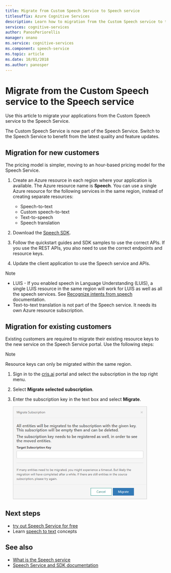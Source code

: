 ```yaml
---
title: Migrate from Custom Speech Service to Speech service
titlesuffix: Azure Cognitive Services 
description: Learn how to migration from the Custom Speech service to the Speech Service.
services: cognitive-services
author: PanosPeriorellis
manager: onano
ms.service: cognitive-services
ms.component: speech-service
ms.topic: article
ms.date: 10/01/2018
ms.author: panosper
---
```

# Migrate from the Custom Speech service to the Speech service

Use this article to migrate your applications from the Custom Speech service to the Speech Service.

The Custom Speech Service is now part of the Speech Service. Switch to the Speech Service to benefit from the latest quality and feature updates.
 
## Migration for new customers

The pricing model is simpler, moving to an hour-based pricing model for the Speech Service.   

1. Create an Azure resource in each region where your application is available. The Azure resource name is **Speech**. You can use a single Azure resource for the following services in the same region, instead of creating separate resources:

    * Speech-to-text
    * Custom speech-to-text
    * Text-to-speech
    * Speech translation

2. Download the [Speech SDK](speech-sdk.md). 

3. Follow the quickstart guides and SDK samples to use the correct APIs. If you use the REST APIs, you also need to use the correct endpoints and resource keys. 

4. Update the client application to use the Speech service and APIs. 

> [!NOTE]
> * LUIS - If you enabled speech in Language Understanding (LUIS), a single LUIS resource in the same region will work for LUIS as well as all the speech services. See [Recognize intents from speech](how-to-recognize-intents-from-speech-csharp.md) documentation.
> * Text-to-text translation is not part of the Speech service. It needs its own Azure resource subscription.
  


## Migration for existing customers

Existing customers are required to migrate their existing resource keys to the new service on the Speech Service portal. Use the following steps: 

> [!NOTE] 
> Resource keys can only be migrated within the same region. 

1. Sign in to the [cris.ai](http://www.cris.ai) portal and select the subscription in the top right menu. 

2. Select **Migrate selected subscription**.

3. Enter the subscription key in the text box and select **Migrate**.

    ![Enter subscription to migrate](./media/migrate-from-custom-speech-service/migrate-dialog.png)

## Next steps

* [try out Speech Service for free](get-started.md)
* Learn [speech to text](./speech-to-text.md) concepts

## See also

* [What is the Speech service](overview.md)
* [Speech Service and SDK documentation](speech-sdk.md#get-the-sdk)